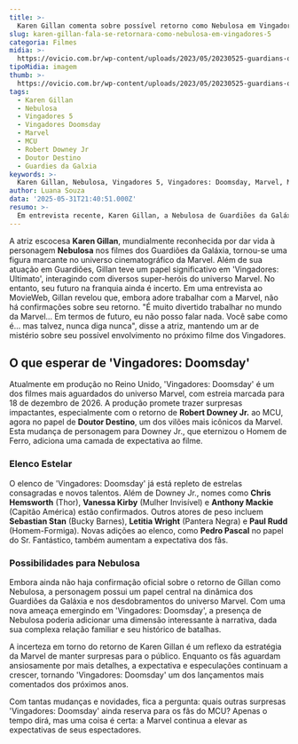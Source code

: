 ```yaml
---
title: >-
  Karen Gillan comenta sobre possível retorno como Nebulosa em Vingadores 5
slug: karen-gillan-fala-se-retornara-como-nebulosa-em-vingadores-5
categoria: Filmes
midia: >-
  https://ovicio.com.br/wp-content/uploads/2023/05/20230525-guardians-of-the-galaxy-3-nebula-karen-gillan-1280x720-1.jpg
tipoMidia: imagem
thumb: >-
  https://ovicio.com.br/wp-content/uploads/2023/05/20230525-guardians-of-the-galaxy-3-nebula-karen-gillan-1280x720-1.jpg
tags:
  - Karen Gillan
  - Nebulosa
  - Vingadores 5
  - Vingadores Doomsday
  - Marvel
  - MCU
  - Robert Downey Jr
  - Doutor Destino
  - Guardies da Galxia
keywords: >-
  Karen Gillan, Nebulosa, Vingadores 5, Vingadores: Doomsday, Marvel, MCU, Robert Downey Jr., Doutor Destino, Guardiões da Galáxia
author: Luana Souza
data: '2025-05-31T21:40:51.000Z'
resumo: >-
  Em entrevista recente, Karen Gillan, a Nebulosa de Guardiões da Galáxia, falou sobre a incerteza de seu retorno em 'Vingadores: Doomsday'. O filme, previsto para 2026, promete grandes surpresas no elenco.
---
```


A atriz escocesa **Karen Gillan**, mundialmente reconhecida por dar vida à personagem **Nebulosa** nos filmes dos Guardiões da Galáxia, tornou-se uma figura marcante no universo cinematográfico da Marvel. Além de sua atuação em Guardiões, Gillan teve um papel significativo em 'Vingadores: Ultimato', interagindo com diversos super-heróis do universo Marvel. No entanto, seu futuro na franquia ainda é incerto. Em uma entrevista ao MovieWeb, Gillan revelou que, embora adore trabalhar com a Marvel, não há confirmações sobre seu retorno. "É muito divertido trabalhar no mundo da Marvel... Em termos de futuro, eu não posso falar nada. Você sabe como é... mas talvez, nunca diga nunca", disse a atriz, mantendo um ar de mistério sobre seu possível envolvimento no próximo filme dos Vingadores.

## O que esperar de 'Vingadores: Doomsday'

Atualmente em produção no Reino Unido, 'Vingadores: Doomsday' é um dos filmes mais aguardados do universo Marvel, com estreia marcada para 18 de dezembro de 2026. A produção promete trazer surpresas impactantes, especialmente com o retorno de **Robert Downey Jr.** ao MCU, agora no papel de **Doutor Destino**, um dos vilões mais icônicos da Marvel. Esta mudança de personagem para Downey Jr., que eternizou o Homem de Ferro, adiciona uma camada de expectativa ao filme.

### Elenco Estelar

O elenco de 'Vingadores: Doomsday' já está repleto de estrelas consagradas e novos talentos. Além de Downey Jr., nomes como **Chris Hemsworth** (Thor), **Vanessa Kirby** (Mulher Invisível) e **Anthony Mackie** (Capitão América) estão confirmados. Outros atores de peso incluem **Sebastian Stan** (Bucky Barnes), **Letitia Wright** (Pantera Negra) e **Paul Rudd** (Homem-Formiga). Novas adições ao elenco, como **Pedro Pascal** no papel do Sr. Fantástico, também aumentam a expectativa dos fãs.

### Possibilidades para Nebulosa

Embora ainda não haja confirmação oficial sobre o retorno de Gillan como Nebulosa, a personagem possui um papel central na dinâmica dos Guardiões da Galáxia e nos desdobramentos do universo Marvel. Com uma nova ameaça emergindo em 'Vingadores: Doomsday', a presença de Nebulosa poderia adicionar uma dimensão interessante à narrativa, dada sua complexa relação familiar e seu histórico de batalhas.

A incerteza em torno do retorno de Karen Gillan é um reflexo da estratégia da Marvel de manter surpresas para o público. Enquanto os fãs aguardam ansiosamente por mais detalhes, a expectativa e especulações continuam a crescer, tornando 'Vingadores: Doomsday' um dos lançamentos mais comentados dos próximos anos.

Com tantas mudanças e novidades, fica a pergunta: quais outras surpresas 'Vingadores: Doomsday' ainda reserva para os fãs do MCU? Apenas o tempo dirá, mas uma coisa é certa: a Marvel continua a elevar as expectativas de seus espectadores.
